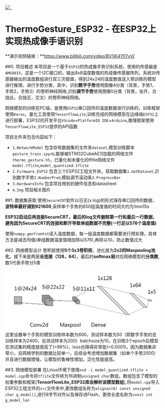 
![_](/4.Img/img.jpg)

# ThermoGesture_ESP32 - 在ESP32上实现热成像手语识别
**演示视频链接：**https://www.bilibili.com/video/BV1jK41117yV/

##0. 项目概述 
本项目是一个基于`ESP32`的热成像手势识别系统，使用的传感器是`AMG8833`，这是一个I2C接口的，输出8x8温度数值的热成像传感器阵列，系统对传感器输出的温度数组进行双三次插值，得到24x24的温度数值送入预训练的模型进行推理，进行手势分类，其中，识别**数字手势**使用图像4分类（背景，手势1，手势2，手势3）的卷积神经网络,识别**调节手势**使用图像5分类（背景，张开，合拢远，合拢近，交叉）的卷积神经网络。   

网络模型的训练在PC端，是使用`ESP32`串口回传的温度数据进行训练的，训练框架使用`Keras`，量化工具使用`TensorFlowLite`,训练完成的网络模型在边缘端`ESP32`上进行部署，ESP32的开发平台`VScode`+`PlatformIO IDE`+`Arduino`,推理框架使用`TensorFlowLite_ESP32`提供的API函数 

项目文件夹包含内容如下：  

* `1.NetworkModel` 包含存有数据集的文件夹`dataset`,模型训练脚本`gesture_train.ipynb`,能够被STM32CubeAI[1]加载的网络文件`thermo_gesture.h5`，已量化和未量化的tflite网络文件`model.tflite`,`model_quantized.tflite`
* `2.Firmware_ESP32` 包含三个ESP32工程文件夹，获取数据集`1.GetDataset`,识别数字手势`2.NumberPred`,模拟调节滚动条`3.ProgressBar`
* `3.HardwareInfo` 包含项目用到的硬件信息和datasheet
* `4.Img` 项目相关图片



##1. 数据集获取
使用`SecureCRT`软件以日志(x.log)的形式保存串口回传的数据，**波特率最好调到921600**,采样单个手势的650组温度值的时间大约为1min15s  

**ESP32启动后再连接SecureCRT，最后的log文件删除第一行和最后一行数据，避免因为SecureCRT的连接和断开导致单组数据不完整(一行足以576个温度值)**  

使用`numpy.genfromtxt`读入温度数据，每一组温度数据都需要进行预处理，具体方法是减去均值(单组数据温度值相加除以576),再除以10，防止数值过大

##2. 网络模型设计
卷积层使用**5个3x3卷积核**，池化层为**2x2的Maxpooling池化**，接下来是两层**全连接（128，64）**，最后的**softmax层**对应网络模型的**分类数**,数5代表手势分5类


![_](/4.Img/network.png)
这里设置单个手势的模型训练样本数为600，测试样本数为50（即数字手势的总训练样本为2400，总测试样本为200）batchsize为10，在训练3个epoch后模型在测试集的精度就很高了(>99%)，loss也降得非常低(<0.0001)，因为数据集非常小，且网络学到的数据比较单一，后续会考虑增加数据集（如单个手势2000）并且进行数据增强，让模型的鲁棒性增加，泛化性能提高。

##3. 网络模型部署
在Linux环境下使用`xxd -i model_quantized.tflite > model.cpp`命令将`tflite`文件转为16进制`unsigned char`数组，数组包含了模型的权重参数和框架(**TensorFlowLite_ESP32库会解析该模型数组**),将`model.cpp`导入ESP32工程文件的`src`文件夹中,更改数组名称为`alignas(8) const unsigned char g_model[]`,进行8字节对齐以及保存进Flash，更改长度名称为`const int g_model_len`

